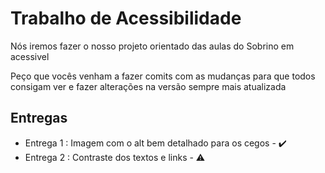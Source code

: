 <h1>Trabalho de Acessibilidade</h1>

<p>Nós iremos fazer o nosso projeto orientado das aulas do Sobrino em acessivel</p>
<p>Peço que vocês venham a fazer comits com as mudanças para que todos consigam ver e fazer alterações na versão sempre mais atualizada</p>

<h2>Entregas</h2>
<ul>
  <li>Entrega 1 : Imagem com o alt bem detalhado para os cegos - ✔️</li>
  <li>Entrega 2 : Contraste dos textos e links - ⚠️</li>
</ul>
